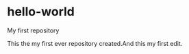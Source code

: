 # hello-world
My first repository


This the my first ever repository created.And this my first edit.
